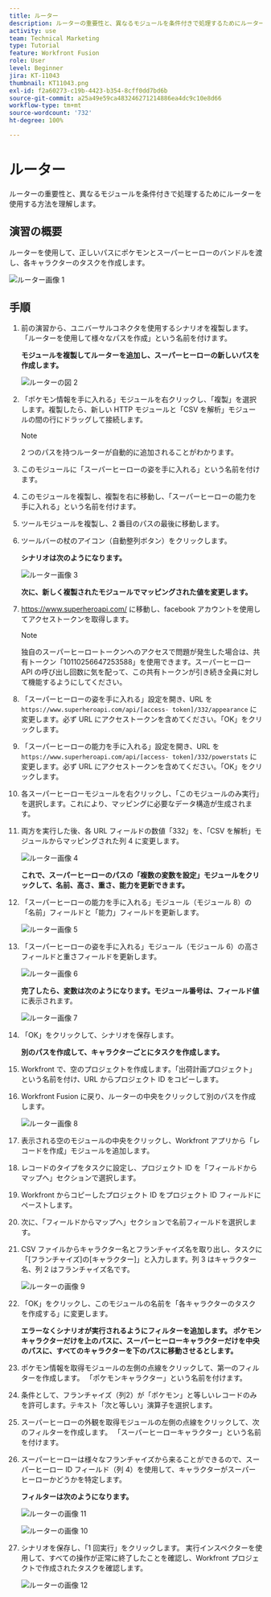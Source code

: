 ```yaml
---
title: ルーター
description: ルーターの重要性と、異なるモジュールを条件付きで処理するためにルーターを使用する方法を理解します。
activity: use
team: Technical Marketing
type: Tutorial
feature: Workfront Fusion
role: User
level: Beginner
jira: KT-11043
thumbnail: KT11043.png
exl-id: f2a60273-c19b-4423-b354-8cff0dd7bd6b
source-git-commit: a25a49e59ca483246271214886ea4dc9c10e8d66
workflow-type: tm+mt
source-wordcount: '732'
ht-degree: 100%

---
```


# ルーター

ルーターの重要性と、異なるモジュールを条件付きで処理するためにルーターを使用する方法を理解します。

## 演習の概要

ルーターを使用して、正しいパスにポケモンとスーパーヒーローのバンドルを渡し、各キャラクターのタスクを作成します。

![ルーター画像 1](../12-exercises/assets/routers-walkthrough-1.png)

## 手順

1. 前の演習から、ユニバーサルコネクタを使用するシナリオを複製します。「ルーターを使用して様々なパスを作成」という名前を付けます。

   **モジュールを複製してルーターを追加し、スーパーヒーローの新しいパスを作成します。**

   ![ルーターの図 2](../12-exercises/assets/routers-walkthrough-2.png)

1. 「ポケモン情報を手に入れる」モジュールを右クリックし、「複製」を選択します。複製したら、新しい HTTP モジュールと「CSV を解析」モジュールの間の行にドラッグして接続します。

   >[!NOTE]
   >
   > 2 つのパスを持つルーターが自動的に追加されることがわかります。

1. このモジュールに「スーパーヒーローの姿を手に入れる」という名前を付けます。
1. このモジュールを複製し、複製を右に移動し、「スーパーヒーローの能力を手に入れる」という名前を付けます。
1. ツールモジュールを複製し、2 番目のパスの最後に移動します。
1. ツールバーの杖のアイコン（自動整列ボタン）をクリックします。

   **シナリオは次のようになります。**

   ![ルーター画像 3](../12-exercises/assets/routers-walkthrough-3.png)

   **次に、新しく複製されたモジュールでマッピングされた値を変更します。**

1. <https://www.superheroapi.com/> に移動し、facebook アカウントを使用してアクセストークンを取得します。

   >[!NOTE]
   >
   >独自のスーパーヒーロートークンへのアクセスで問題が発生した場合は、共有トークン「10110256647253588」を使用できます。スーパーヒーロー API の呼び出し回数に気を配って、この共有トークンが引き続き全員に対して機能するようにしてください。

1. 「スーパーヒーローの姿を手に入れる」設定を開き、URL を `https://www.superheroapi.com/api/[access- token]/332/appearance` に変更します。必ず URL にアクセストークンを含めてください。「OK」をクリックします。
1. 「スーパーヒーローの能力を手に入れる」設定を開き、URL を `https://www.superheroapi.com/api/[access- token]/332/powerstats` に変更します。必ず URL にアクセストークンを含めてください。「OK」をクリックします。
1. 各スーパーヒーローモジュールを右クリックし、「このモジュールのみ実行」を選択します。これにより、マッピングに必要なデータ構造が生成されます。
1. 両方を実行した後、各 URL フィールドの数値「332」を、「CSV を解析」モジュールからマッピングされた列 4 に変更します。

   ![ルーター画像 4](../12-exercises/assets/routers-walkthrough-4.png)

   **これで、スーパーヒーローのパスの「複数の変数を設定」モジュールをクリックして、名前、高さ、重さ、能力を更新できます。**

1. 「スーパーヒーローの能力を手に入れる」モジュール（モジュール 8）の「名前」フィールドと「能力」フィールドを更新します。

   ![ルーター画像 5](../12-exercises/assets/routers-walkthrough-5.png)

1. 「スーパーヒーローの姿を手に入れる」モジュール（モジュール 6）の高さフィールドと重さフィールドを更新します。

   ![ルーター画像 6](../12-exercises/assets/routers-walkthrough-6.png)

   **完了したら、変数は次のようになります。モジュール番号は、フィールド値** に表示されます。

   ![ルーター画像 7](../12-exercises/assets/routers-walkthrough-7.png)

1. 「OK」をクリックして、シナリオを保存します。

   **別のパスを作成して、キャラクターごとにタスクを作成します。**

1. Workfront で、空のプロジェクトを作成します。「出荷計画プロジェクト」という名前を付け、URL からプロジェクト ID をコピーします。
1. Workfront Fusion に戻り、ルーターの中央をクリックして別のパスを作成します。

   ![ルーター画像 8](../12-exercises/assets/routers-walkthrough-8.png)

1. 表示される空のモジュールの中央をクリックし、Workfront アプリから「レコードを作成」モジュールを追加します。
1. レコードのタイプをタスクに設定し、プロジェクト ID を「フィールドからマップへ」セクションで選択します。
1. Workfront からコピーしたプロジェクト ID をプロジェクト ID フィールドにペーストします。
1. 次に、「フィールドからマップへ」セクションで名前フィールドを選択します。
1. CSV ファイルからキャラクター名とフランチャイズ名を取り出し、タスクに「[フランチャイズ]の[キャラクター]」と入力します。列 3 はキャラクター名、列 2 はフランチャイズ名です。

   ![ルーターの画像 9](../12-exercises/assets/routers-walkthrough-9.png)

1. 「OK」をクリックし、このモジュールの名前を「各キャラクターのタスクを作成する」に変更します。

   **エラーなくシナリオが実行されるようにフィルターを追加します。 ポケモンキャラクターだけを上のパスに、スーパーヒーローキャラクターだけを中央のパスに、すべてのキャラクターを下のパスに移動させるとします。**

1. ポケモン情報を取得モジュールの左側の点線をクリックして、第一のフィルターを作成します。 「ポケモンキャラクター」という名前を付けます。
1. 条件として、フランチャイズ（列2）が「ポケモン」と等しいレコードのみを許可します。テキスト「次と等しい」演算子を選択します。
1. スーパーヒーローの外観を取得モジュールの左側の点線をクリックして、次のフィルターを作成します。 「スーパーヒーローキャラクター」という名前を付けます。
1. スーパーヒーローは様々なフランチャイズから来ることができるので、スーパーヒーロー ID フィールド（列 4）を使用して、キャラクターがスーパーヒーローかどうかを特定します。

   **フィルターは次のようになります。**

   ![ルーターの画像 11](../12-exercises/assets/routers-walkthrough-11.png)

   ![ルーターの画像 10](../12-exercises/assets/routers-walkthrough-10.png)

1. シナリオを保存し、「1 回実行」をクリックします。 実行インスペクターを使用して、すべての操作が正常に終了したことを確認し、Workfront プロジェクトで作成されたタスクを確認します。

   ![ルーターの画像 12](../12-exercises/assets/routers-walkthrough-12.png)
